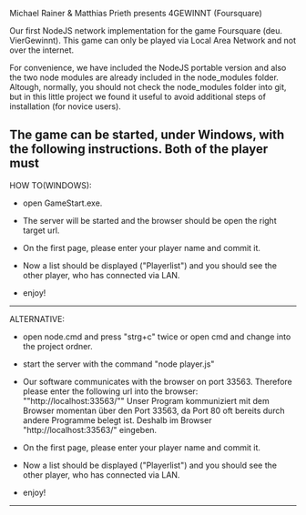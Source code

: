 Michael Rainer & Matthias Prieth presents 4GEWINNT (Foursquare)

Our first NodeJS network implementation for the game Foursquare (deu. VierGewinnt).
This game can only be played via Local Area Network and not over the internet.

For convenience, we have included the NodeJS portable version and also the 
two node modules are already included in the node_modules folder. 
Altough, normally, you should not check the node_modules folder into git, 
but in this little project we found it useful 
to avoid additional steps of installation (for novice users).


The game can be started, under Windows,  with the following instructions.
Both of the player must 
---------------------------------------------------------------------------
HOW TO(WINDOWS):

- open GameStart.exe. 

- The server will be started and the browser should be open the
	right target url.
  
- On the first page, please enter your player name and commit it.  

- Now a list should be displayed ("Playerlist") and you should see the 
other player, who has connected via LAN.

- enjoy!

---------------------------------------------------------------------------
ALTERNATIVE:

- open node.cmd and press "strg+c" twice or open cmd and change into the project ordner.


- start the server with the command "node player.js"

- Our software communicates with the browser on port 33563. Therefore please enter the
	following url into the browser: ""http://localhost:33563/""
Unser Program kommuniziert mit dem Browser momentan über den Port 33563, 
  da Port 80 oft bereits durch andere Programme belegt ist. Deshalb im 
  Browser "http://localhost:33563/" eingeben.
  
- On the first page, please enter your player name and commit it.  

- Now a list should be displayed ("Playerlist") and you should see the 
other player, who has connected via LAN.

- enjoy!
---------------------------------------------------------------------------
